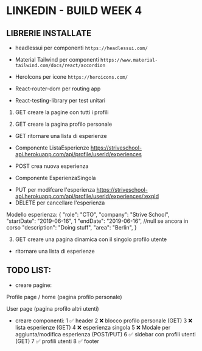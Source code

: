 # LINKEDIN - BUILD WEEK 4


## LIBRERIE INSTALLATE


- headlessui per componenti
`https://headlessui.com/`

- Material Tailwind per componenti
`https://www.material-tailwind.com/docs/react/accordion`

- HeroIcons per icone
`https://heroicons.com/`

- React-router-dom per routing app

- React-testing-library per test unitari



1) GET creare la pagine con tutti i profili

2) GET creare la pagina profilo personale
- GET ritornare una lista di esperienze

* Componente ListaEsperienze
https://striveschool-api.herokuapp.com/api/profile/userld/experiences
- POST crea nuova esperienza

* Componente EsperienzaSingola
- PUT per modifcare l'esperienza
https://striveschool-api.herokuapp.com/api/profile/userld/experiences/:expld
- DELETE per cancellare l'esperienza

Modello esperienza:
{
    "role": "СТО",
    "company": "Strive School",
    "startDate": "2019-06-16", 1
    "endDate": "2019-06-16", //null se ancora in corso
    "description": "Doing stuff",
    "area": "Berlin",
}

3) GET creare una pagina dinamica con il singolo profilo utente 
- ritornare una lista di esperienze


## TODO LIST:

- creare pagine:

Profile page / home (pagina profilo personale)

User page (pagina profilo altri utenti)


- creare componenti:
1 ✅ header
2 ❌ blocco profilo personale (GET)
3 ❌ lista esperienze (GET)
4 ❌ esperienza singola
5 ❌ Modale per aggiunta/modifica esperienza (POST/PUT)
6 ✅ sidebar con profili utenti (GET)
7 ✅ profili utenti
8 ✅ footer
